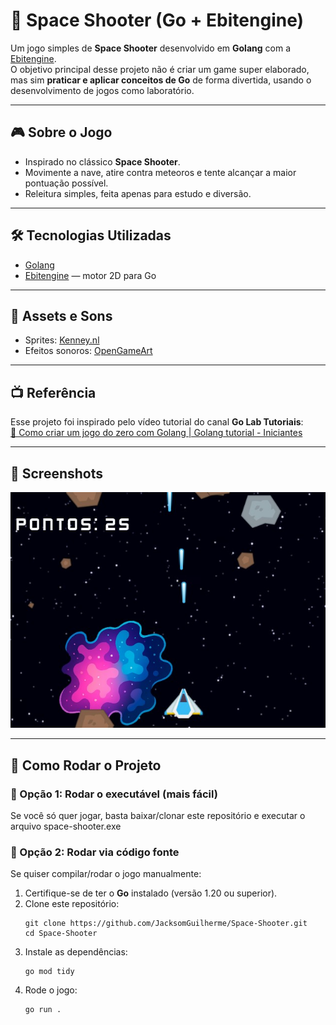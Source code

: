 # 🚀 Space Shooter (Go + Ebitengine)

Um jogo simples de **Space Shooter** desenvolvido em **Golang** com a [Ebitengine](https://ebitengine.org/).  
O objetivo principal desse projeto não é criar um game super elaborado, mas sim **praticar e aplicar conceitos de Go** de forma divertida, usando o desenvolvimento de jogos como laboratório.

---

## 🎮 Sobre o Jogo
- Inspirado no clássico **Space Shooter**.
- Movimente a nave, atire contra meteoros e tente alcançar a maior pontuação possível.
- Releitura simples, feita apenas para estudo e diversão.

---

## 🛠️ Tecnologias Utilizadas
- [Golang](https://go.dev/)  
- [Ebitengine](https://ebitengine.org/) — motor 2D para Go  

---

## 🎨 Assets e Sons
- Sprites: [Kenney.nl](https://kenney.nl)  
- Efeitos sonoros: [OpenGameArt](https://opengameart.org/)  

---

## 📺 Referência
Esse projeto foi inspirado pelo vídeo tutorial do canal **Go Lab Tutoriais**:  
[🎥 Como criar um jogo do zero com Golang | Golang tutorial - Iniciantes](https://www.youtube.com/watch?v=BEe4MHDjAyU)

---

## 📸 Screenshots
![Gameplay](docs/screenshots/gameplay.jpg)

---

## 🚀 Como Rodar o Projeto

### 🔹 Opção 1: Rodar o executável (mais fácil)
Se você só quer jogar, basta baixar/clonar este repositório e executar o arquivo space-shooter.exe

### 🔹 Opção 2: Rodar via código fonte
Se quiser compilar/rodar o jogo manualmente:
1. Certifique-se de ter o **Go** instalado (versão 1.20 ou superior).  
2. Clone este repositório:
   ```
   git clone https://github.com/JacksomGuilherme/Space-Shooter.git
   cd Space-Shooter
   ````
3. Instale as dependências:
   ```
   go mod tidy
   ````
4. Rode o jogo:
   ```
   go run .
   ```
